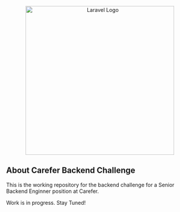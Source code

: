 <p align="center"><a href="https://laravel.com" target="_blank"><img src="https://carefer.co/wp-content/uploads/2022/08/logo.png" width="400" alt="Laravel Logo"></a></p>


## About Carefer Backend Challenge

This is the working repository for the backend challenge for a Senior Backend Enginner position at Carefer.

Work is in progress. Stay Tuned!